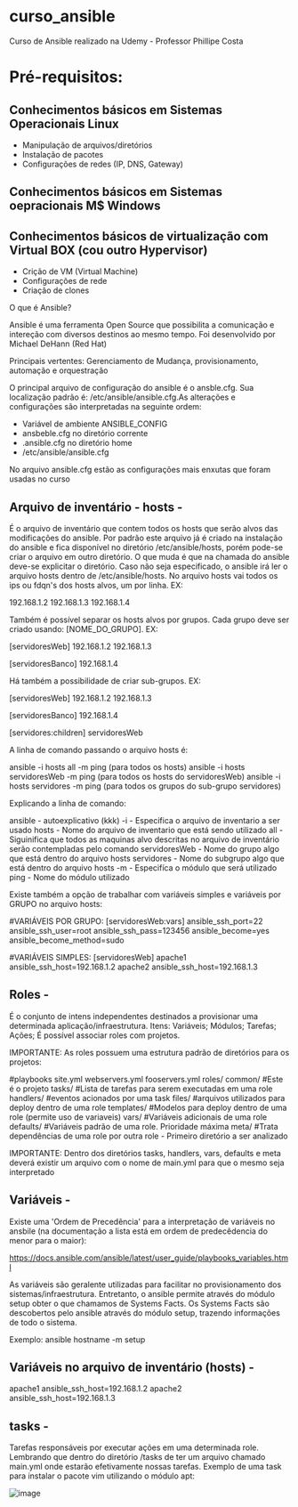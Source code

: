 # curso_ansible
Curso de Ansible realizado na Udemy - Professor Phillipe Costa

# Pré-requisitos:

## Conhecimentos básicos em Sistemas Operacionais Linux
  * Manipulação de arquivos/diretórios
  * Instalação de pacotes
  * Configurações de redes (IP, DNS, Gateway)
  
## Conhecimentos básicos em Sistemas oepracionais M$ Windows

## Conhecimentos básicos de virtualização com Virtual BOX (cou outro Hypervisor)
  * Crição  de VM (Virtual Machine)
  * Configurações de rede
  * Criação de clones
  
O que é Ansible?

Ansible é uma ferramenta Open Source que possibilita a comunicação e intereção com diversos destinos ao mesmo tempo. Foi desenvolvido por Michael DeHann (Red Hat)

Principais vertentes: Gerenciamento de Mudança,  provisionamento, automação e orquestração

O principal arquivo de configuração do ansible é o ansble.cfg. Sua localização padrão é: /etc/ansible/ansible.cfg.As alterações e configurações são interpretadas na seguinte ordem:

  * Variável de ambiente ANSIBLE_CONFIG
  * ansbeble.cfg no diretório corrente
  * .ansible.cfg no diretório home
  * /etc/ansible/ansible.cfg
 
 No arquivo ansible.cfg estão as configurações mais enxutas que foram usadas no curso
 
 ## Arquivo de inventário - hosts -
 
 É o arquivo de inventário que contem todos os hosts que serão alvos das modificações do ansible. Por padrão este arquivo já é criado na instalação do ansible e fica disponível no diretório /etc/ansible/hosts, porém pode-se criar o arquivo em outro diretório. O que muda é que na chamada do ansible deve-se explicitar o diretório. Caso não seja especificado, o ansible irá ler o arquivo hosts dentro de /etc/ansible/hosts.  No arquivo hosts vai todos os ips ou fdqn's dos hosts alvos, um por linha. EX:
 
192.168.1.2
192.168.1.3
192.168.1.4
 
Também é possível separar os hosts alvos por grupos. Cada grupo deve ser criado usando: [NOME_DO_GRUPO]. EX:

[servidoresWeb]
192.168.1.2
192.168.1.3

[servidoresBanco]
192.168.1.4

Há também a possibilidade de criar sub-grupos. EX:

[servidoresWeb]
192.168.1.2
192.168.1.3

[servidoresBanco]
192.168.1.4

[servidores:children]
servidoresWeb

 
A linha de comando passando o arquivo hosts é: 

ansible -i hosts all -m ping (para todos os hosts)
ansible -i hosts servidoresWeb -m ping (para todos os hosts do servidoresWeb)
ansible -i hosts servidores -m ping (para todos os grupos do sub-grupo servidores)


Explicando a linha de comando: 

ansible - autoexplicativo (kkk)
-i - Especifica o arquivo de inventario a ser usado
hosts - Nome do arquivo de inventario que está sendo utilizado
all - Siguinifica que todos as maquinas alvo descritas no arquivo de inventário serão contempladas pelo comando
servidoresWeb - Nome do grupo algo que está dentro do arquivo hosts
servidores - Nome do subgrupo algo que está dentro do arquivo hosts
-m - Especifíca o módulo que será utilizado
ping - Nome do módulo utilizado

Existe também a opção de trabalhar com variáveis simples e variáveis por GRUPO no arquivo hosts:

#VARIÁVEIS POR GRUPO:
[servidoresWeb:vars]
ansible_ssh_port=22
ansible_ssh_user=root
ansible_ssh_pass=123456
ansible_become=yes
ansible_become_method=sudo


#VARIÁVEIS SIMPLES:
[servidoresWeb]
apache1 ansible_ssh_host=192.168.1.2
apache2 ansible_ssh_host=192.168.1.3
 
 
 ## Roles -
 
 É o conjunto de intens independentes destinados a provisionar uma determinada aplicação/infraestrutura.
 Itens:
 Variáveis;
 Módulos;
 Tarefas;
 Ações;
 É possível associar roles com projetos.
 
 IMPORTANTE: As roles possuem uma estrutura padrão de diretórios para os projetos:
 
#playbooks
site.yml
webservers.yml
fooservers.yml
roles/
    common/ #Este é o projeto
        tasks/ #Lista de tarefas para serem executadas em uma role
        handlers/ #eventos acionados por uma task
        files/ #arquivos utilizados para deploy dentro de uma role
        templates/ #Modelos para deploy dentro de uma role (permite uso de variaveis)
        vars/ #Variáveis adicionais de uma role
        defaults/ #Variáveis padrão de uma role. Prioridade máxima
        meta/ #Trata dependências de uma role por outra role - Primeiro diretório a ser analizado
        

IMPORTANTE: Dentro dos diretórios tasks, handlers, vars, defaults e meta deverá existir um arquivo com o nome de main.yml para que o mesmo seja interpretado 
 
## Variáveis -

Existe uma 'Ordem de Precedência' para a interpretação de variáveis no ansbile (na documentação a lista está em ordem de predecêdencia do menor para o maior):

https://docs.ansible.com/ansible/latest/user_guide/playbooks_variables.html

As variáveis são geralente utilizadas para facilitar no provisionamento dos sistemas/infraestrutura. Entretanto, o ansible permite através  do  módulo setup  obter  o  que  chamamos  de Systems Facts. Os  Systems  Facts  são  descobertos  pelo  ansible  através  do  módulo setup, trazendo informações de todo o sistema.

Exemplo: ansible hostname -m setup 

## Variáveis no arquivo de inventário (hosts) -

apache1 ansible_ssh_host=192.168.1.2
apache2 ansible_ssh_host=192.168.1.3
 
## tasks -

Tarefas responsáveis por executar ações em uma determinada role. Lembrando que dentro do diretório /tasks de ter um arquivo chamado main.yml onde estarão efetivamente nossas tarefas.
Exemplo de uma task para instalar o pacote vim utilizando o módulo apt:

![image](https://user-images.githubusercontent.com/50958562/109834320-d0465500-7c20-11eb-817d-d8f8e68028a9.png)



        
